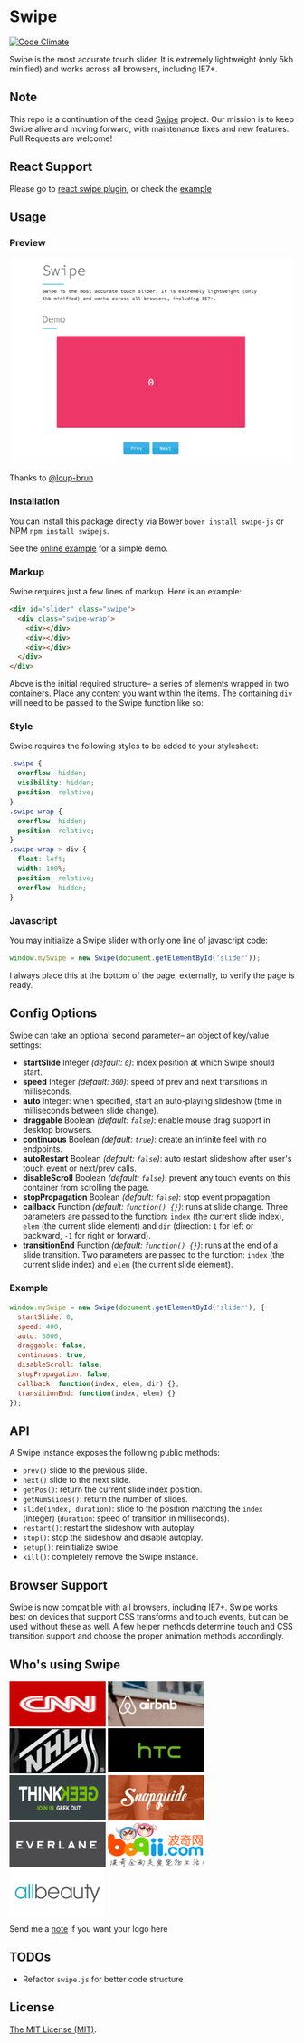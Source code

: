 Swipe
=====

[![Code Climate](https://codeclimate.com/github/lyfeyaj/swipe/badges/gpa.svg)](https://codeclimate.com/github/lyfeyaj/swipe)

Swipe is the most accurate touch slider. It is extremely lightweight (only 5kb minified) and works across all browsers, including IE7+.

## Note

This repo is a continuation of the dead [Swipe](https://github.com/thebird/Swipe) project. Our mission is to keep Swipe alive and moving forward, with maintenance fixes and new features. Pull Requests are welcome!

## React Support

Please go to [react swipe plugin](react), or check the [example](examples/react)

## Usage

### Preview

[![Preview Image](images/preview.png)](http://lyfeyaj.github.io/swipe/)

Thanks to [@loup-brun](https://github.com/loup-brun)

### Installation

You can install this package directly via Bower `bower install swipe-js` or NPM `npm install swipejs`.

See the [online example](http://lyfeyaj.github.io/swipe/) for a simple demo.

### Markup

Swipe requires just a few lines of markup. Here is an example:

``` html
<div id="slider" class="swipe">
  <div class="swipe-wrap">
    <div></div>
    <div></div>
    <div></div>
  </div>
</div>
```

Above is the initial required structure– a series of elements wrapped in two containers. Place any content you want within the items. The containing `div` will need to be passed to the Swipe function like so:

### Style

Swipe requires the following styles to be added to your stylesheet:

``` css
.swipe {
  overflow: hidden;
  visibility: hidden;
  position: relative;
}
.swipe-wrap {
  overflow: hidden;
  position: relative;
}
.swipe-wrap > div {
  float: left;
  width: 100%;
  position: relative;
  overflow: hidden;
}
```

### Javascript

You may initialize a Swipe slider with only one line of javascript code:

``` js
window.mySwipe = new Swipe(document.getElementById('slider'));
```

I always place this at the bottom of the page, externally, to verify the page is ready.

## Config Options

Swipe can take an optional second parameter– an object of key/value settings:

- **startSlide** Integer *(default: `0`)*: index position at which Swipe should start.
- **speed** Integer *(default: `300`)*: speed of prev and next transitions in milliseconds.
- **auto** Integer: when specified, start an auto-playing slideshow (time in milliseconds between slide change).
- **draggable** Boolean *(default: `false`)*: enable mouse drag support in desktop browsers.
- **continuous** Boolean *(default: `true`)*: create an infinite feel with no endpoints.
- **autoRestart** Boolean *(default: `false`)*: auto restart slideshow after user's touch event or next/prev calls.
- **disableScroll** Boolean *(default: `false`)*: prevent any touch events on this container from scrolling the page.
- **stopPropagation** Boolean *(default: `false`)*: stop event propagation.
- **callback** Function *(default: `function() {}`)*: runs at slide change. Three parameters are passed to the function: `index` (the current slide index), `elem` (the current slide element) and `dir` (direction: `1` for left or backward, `-1` for right or forward).
- **transitionEnd** Function *(default: `function() {}`)*: runs at the end of a slide transition. Two parameters are passed to the function: `index` (the current slide index) and `elem` (the current slide element).

### Example

``` js
window.mySwipe = new Swipe(document.getElementById('slider'), {
  startSlide: 0,
  speed: 400,
  auto: 3000,
  draggable: false,
  continuous: true,
  disableScroll: false,
  stopPropagation: false,
  callback: function(index, elem, dir) {},
  transitionEnd: function(index, elem) {}
});
```

## API

A Swipe instance exposes the following public methods:

- `prev()` slide to the previous slide.
- `next()` slide to the next slide.
- `getPos()`: return the current slide index position.
- `getNumSlides()`: return the number of slides.
- `slide(index, duration)`: slide to the position matching the `index` (integer) (`duration`: speed of transition in milliseconds).
- `restart()`: restart the slideshow with autoplay.
- `stop()`: stop the slideshow and disable autoplay.
- `setup()`: reinitialize swipe.
- `kill()`: completely remove the Swipe instance.

## Browser Support
Swipe is now compatible with all browsers, including IE7+. Swipe works best on devices that support CSS transforms and touch events, but can be used without these as well. A few helper methods determine touch and CSS transition support and choose the proper animation methods accordingly.

## Who's using Swipe

<img src="icons/cnn.png" width="170" height="80">
<img src="icons/airbnb.png" width="170" height="80">
<img src="icons/nhl.png" width="170" height="80">
<img src="icons/htc.png" width="170" height="80">
<img src="icons/thinkgeek.png" width="170" height="80">
<img src="icons/snapguide.png" width="170" height="80">
<img src="icons/everlane.png" width="170" height="80">
<img src="icons/boqii.png" width="170" height="80">
<img src="icons/allbeauty.png" width="170" height="80">

Send me a [note](mailto:lyfeyaj@gmail.com) if you want your logo here

## TODOs

+ Refactor `swipe.js` for better code structure

## License

[The MIT License (MIT)](http://opensource.org/licenses/MIT).

